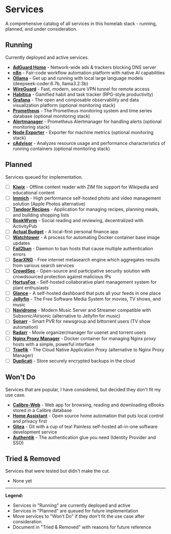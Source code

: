 # Services

A comprehensive catalog of all services in this homelab stack - running, planned, and under consideration.

## Running

Currently deployed and active services.

- **[AdGuard Home](https://github.com/AdguardTeam/AdGuardHome)** - Network-wide ads & trackers blocking DNS server
- **[n8n](https://github.com/n8n-io/n8n)** - Fair-code workflow automation platform with native AI capabilities
- **[Ollama](https://github.com/ollama/ollama)** - Get up and running with local large language models (deepseek-coder:6.7b, llama3.2:3b)
- **[WireGuard](https://github.com/wireguard)** - Fast, modern, secure VPN tunnel for remote access
- **[Habitica](https://github.com/HabitRPG/habitica)** - Gamified habit and task tracker (RPG-style productivity)
- **[Grafana](https://github.com/grafana/grafana)** - The open and composable observability and data visualization platform (optional monitoring stack)
- **[Prometheus](https://github.com/prometheus/prometheus)** - The Prometheus monitoring system and time series database (optional monitoring stack)
- **[Alertmanager](https://github.com/prometheus/alertmanager)** - Prometheus Alertmanager for handling alerts (optional monitoring stack)
- **[Node Exporter](https://github.com/prometheus/node_exporter)** - Exporter for machine metrics (optional monitoring stack)
- **[cAdvisor](https://github.com/google/cadvisor)** - Analyzes resource usage and performance characteristics of running containers (optional monitoring stack)

## Planned

Services queued for implementation.

- [ ] **[Kiwix](https://github.com/kiwix)** - Offline content reader with ZIM file support for Wikipedia and educational content
- [ ] **[Immich](https://github.com/immich-app/immich)** - High performance self-hosted photo and video management solution (Apple Photos alternative)
- [ ] **[Tandoor Recipes](https://github.com/TandoorRecipes/recipes)** - Application for managing recipes, planning meals, and building shopping lists
- [ ] **[BookWyrm](https://github.com/bookwyrm-social/bookwyrm)** - Social reading and reviewing, decentralized with ActivityPub
- [ ] **[Actual Budget](https://github.com/actualbudget/actual)** - A local-first personal finance app
- [ ] **[Watchtower](https://github.com/containrrr/watchtower)** - A process for automating Docker container base image updates
- [ ] **[Fail2ban](https://github.com/fail2ban/fail2ban)** - Daemon to ban hosts that cause multiple authentication errors
- [ ] **[SearXNG](https://github.com/searxng/searxng)** - Free internet metasearch engine which aggregates results from various search services
- [ ] **[CrowdSec](https://github.com/crowdsecurity/crowdsec)** - Open-source and participative security solution with crowdsourced protection against malicious IPs
- [ ] **[HortusFox](https://github.com/danielbrendel/hortusfox-web)** - Self-hosted collaborative plant management system for plant enthusiasts
- [ ] **[Glance](https://github.com/glanceapp/glance)** - A self-hosted dashboard that puts all your feeds in one place
- [ ] **[Jellyfin](https://github.com/jellyfin/jellyfin)** - The Free Software Media System for movies, TV shows, and music
- [ ] **[Navidrome](https://github.com/navidrome/navidrome)** - Modern Music Server and Streamer compatible with Subsonic/Airsonic (alternative to Jellyfin for music)
- [ ] **[Sonarr](https://github.com/Sonarr/Sonarr)** - Smart PVR for newsgroup and bittorrent users (TV show automation)
- [ ] **[Radarr](https://github.com/Radarr/Radarr)** - Movie organizer/manager for usenet and torrent users
- [ ] **[Nginx Proxy Manager](https://github.com/NginxProxyManager/nginx-proxy-manager)** - Docker container for managing Nginx proxy hosts with a simple, powerful interface
- [ ] **[Traefik](https://github.com/traefik/traefik)** - The Cloud Native Application Proxy (alternative to Nginx Proxy Manager)
- [ ] **[Duplicati](https://github.com/duplicati/duplicati)** - Store securely encrypted backups in the cloud

## Won't Do

Services that are popular, I have considered, but decided they don't fit my use case.

- **[Calibre-Web](https://github.com/janeczku/calibre-web)** - Web app for browsing, reading and downloading eBooks stored in a Calibre database
- **[Home Assistant](https://github.com/home-assistant/core)** - Open source home automation that puts local control and privacy first
- **[Gitea](https://github.com/go-gitea/gitea)** - Git with a cup of tea! Painless self-hosted all-in-one software development service
- **[Authentik](https://github.com/goauthentik/authentik)** - The authentication glue you need (Identity Provider and SSO)

## Tried & Removed

Services that were tested but didn't make the cut.

- None yet

---

**Legend:**
- Services in "Running" are currently deployed and active
- Services in "Planned" are queued for future implementation
- Move services to "Won't Do" if they don't fit the use case after consideration
- Document in "Tried & Removed" with reasons for future reference
